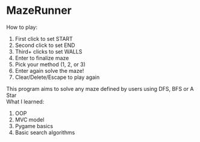 # MazeRunner
How to play:  
1. First click to set START
2. Second click to set END  
3. Third+ clicks to set WALLS  
4. Enter to finalize maze  
5. Pick your method (1, 2, or 3)   
6. Enter again solve the maze!  
7. Clear/Delete/Escape to play again   



This program aims to solve any maze defined by users using DFS, BFS or A Star  
What I learned:  
1. OOP 
2. MVC model  
3. Pygame basics  
4. Basic search algorithms  
